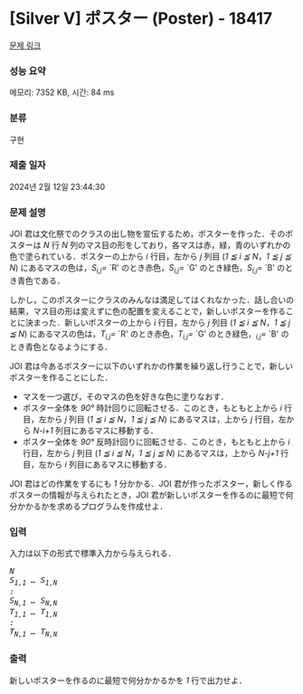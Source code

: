 # [Silver V] ポスター (Poster) - 18417 

[문제 링크](https://www.acmicpc.net/problem/18417) 

### 성능 요약

메모리: 7352 KB, 시간: 84 ms

### 분류

구현

### 제출 일자

2024년 2월 12일 23:44:30

### 문제 설명

<p>JOI 君は文化祭でのクラスの出し物を宣伝するため，ポスターを作った．そのポスターは <var>N</var> 行 <var>N</var> 列のマス目の形をしており，各マスは赤，緑，青のいずれかの色で塗られている．ポスターの上から <var>i</var> 行目，左から <var>j</var> 列目 (<var>1 ≦ i ≦ N</var>，<var>1 ≦ j ≦ N</var>) にあるマスの色は，<var>S<sub>i,j</sub>=</var> `R' のとき赤色，<var>S<sub>i,j</sub>=</var> `G' のとき緑色，<var>S<sub>i,j</sub>=</var> `B' のとき青色である．</p>

<p>しかし，このポスターにクラスのみんなは満足してはくれなかった．話し合いの結果，マス目の形は変えずに色の配置を変えることで，新しいポスターを作ることに決まった．新しいポスターの上から <var>i</var> 行目，左から <var>j</var> 列目 (<var>1 ≦ i ≦ N</var>，<var>1 ≦ j ≦ N</var>) にあるマスの色は，<var>T<sub>i,j</sub>=</var> `R' のとき赤色，<var>T<sub>i,j</sub>=</var> `G' のとき緑色，<var><sub>i,j</sub>=</var> `B' のとき青色となるようにする．</p>

<p>JOI 君は今あるポスターに以下のいずれかの作業を繰り返し行うことで，新しいポスターを作ることにした．</p>

<ul>
	<li>マスを一つ選び，そのマスの色を好きな色に塗りなおす．</li>
	<li>ポスター全体を <var>90°</var> 時計回りに回転させる．このとき，もともと上から <var>i</var> 行目，左から <var>j</var> 列目 (<var>1 ≦ i ≦ N</var>，<var>1 ≦ j ≦ N</var>) にあるマスは，上から <var>j</var> 行目，左から <var>N-i+1</var> 列目にあるマスに移動する．</li>
	<li>ポスター全体を <var>90°</var> 反時計回りに回転させる．このとき，もともと上から <var>i</var> 行目，左から <var>j</var> 列目 (<var>1 ≦ i ≦ N</var>，<var>1 ≦ j ≦ N</var>) にあるマスは，上から <var>N-j+1</var> 行目，左から <var>i</var> 列目にあるマスに移動する．</li>
</ul>

<p>JOI 君はどの作業をするにも <var>1</var> 分かかる．JOI 君が作ったポスター，新しく作るポスターの情報が与えられたとき，JOI 君が新しいポスターを作るのに最短で何分かかるかを求めるプログラムを作成せよ．</p>

### 입력 

 <p>入力は以下の形式で標準入力から与えられる．</p>

<pre><var>N</var>
<var>S<sub>1,1</sub> … S<sub>1,N</sub></var>
<var>:</var>
<var>S<sub>N,1</sub> … S<sub>N,N</sub></var>
<var>T<sub>1,1</sub> … T<sub>1,N</sub></var>
<var>:</var>
<var>T<sub>N,1</sub> … T<sub>N,N</sub></var></pre>

### 출력 

 <p>新しいポスターを作るのに最短で何分かかるかを <var>1</var> 行で出力せよ．</p>

